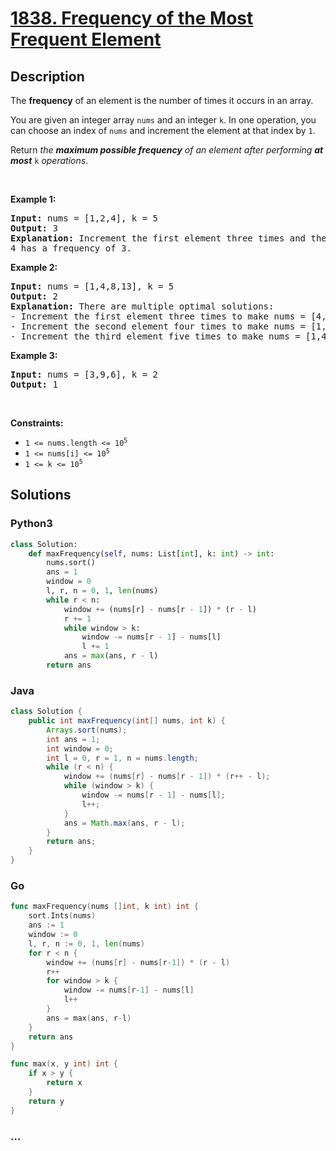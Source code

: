# [1838. Frequency of the Most Frequent Element](https://leetcode.com/problems/frequency-of-the-most-frequent-element)



## Description

<p>The <strong>frequency</strong> of an element is the number of times it occurs in an array.</p>

<p>You are given an integer array <code>nums</code> and an integer <code>k</code>. In one operation, you can choose an index of <code>nums</code> and increment the element at that index by <code>1</code>.</p>

<p>Return <em>the <strong>maximum possible frequency</strong> of an element after performing <strong>at most</strong> </em><code>k</code><em> operations</em>.</p>

<p>&nbsp;</p>
<p><strong>Example 1:</strong></p>

<pre>
<strong>Input:</strong> nums = [1,2,4], k = 5
<strong>Output:</strong> 3<strong>
Explanation:</strong> Increment the first element three times and the second element two times to make nums = [4,4,4].
4 has a frequency of 3.</pre>

<p><strong>Example 2:</strong></p>

<pre>
<strong>Input:</strong> nums = [1,4,8,13], k = 5
<strong>Output:</strong> 2
<strong>Explanation:</strong> There are multiple optimal solutions:
- Increment the first element three times to make nums = [4,4,8,13]. 4 has a frequency of 2.
- Increment the second element four times to make nums = [1,8,8,13]. 8 has a frequency of 2.
- Increment the third element five times to make nums = [1,4,13,13]. 13 has a frequency of 2.
</pre>

<p><strong>Example 3:</strong></p>

<pre>
<strong>Input:</strong> nums = [3,9,6], k = 2
<strong>Output:</strong> 1
</pre>

<p>&nbsp;</p>
<p><strong>Constraints:</strong></p>

<ul>
	<li><code>1 &lt;= nums.length &lt;= 10<sup>5</sup></code></li>
	<li><code>1 &lt;= nums[i] &lt;= 10<sup>5</sup></code></li>
	<li><code>1 &lt;= k &lt;= 10<sup>5</sup></code></li>
</ul>


## Solutions

<!-- tabs:start -->

### **Python3**

```python
class Solution:
    def maxFrequency(self, nums: List[int], k: int) -> int:
        nums.sort()
        ans = 1
        window = 0
        l, r, n = 0, 1, len(nums)
        while r < n:
            window += (nums[r] - nums[r - 1]) * (r - l)
            r += 1
            while window > k:
                window -= nums[r - 1] - nums[l]
                l += 1
            ans = max(ans, r - l)
        return ans
```

### **Java**

```java
class Solution {
    public int maxFrequency(int[] nums, int k) {
        Arrays.sort(nums);
        int ans = 1;
        int window = 0;
        int l = 0, r = 1, n = nums.length;
        while (r < n) {
            window += (nums[r] - nums[r - 1]) * (r++ - l);
            while (window > k) {
                window -= nums[r - 1] - nums[l];
                l++;
            }
            ans = Math.max(ans, r - l);
        }
        return ans;
    }
}
```

### **Go**

```go
func maxFrequency(nums []int, k int) int {
	sort.Ints(nums)
	ans := 1
	window := 0
	l, r, n := 0, 1, len(nums)
	for r < n {
		window += (nums[r] - nums[r-1]) * (r - l)
		r++
		for window > k {
			window -= nums[r-1] - nums[l]
			l++
		}
		ans = max(ans, r-l)
	}
	return ans
}

func max(x, y int) int {
	if x > y {
		return x
	}
	return y
}
```

### **...**

```

```

<!-- tabs:end -->

